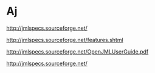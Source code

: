 # Aj

http://jmlspecs.sourceforge.net/

http://jmlspecs.sourceforge.net/features.shtml

http://jmlspecs.sourceforge.net/OpenJMLUserGuide.pdf

http://jmlspecs.sourceforge.net/
